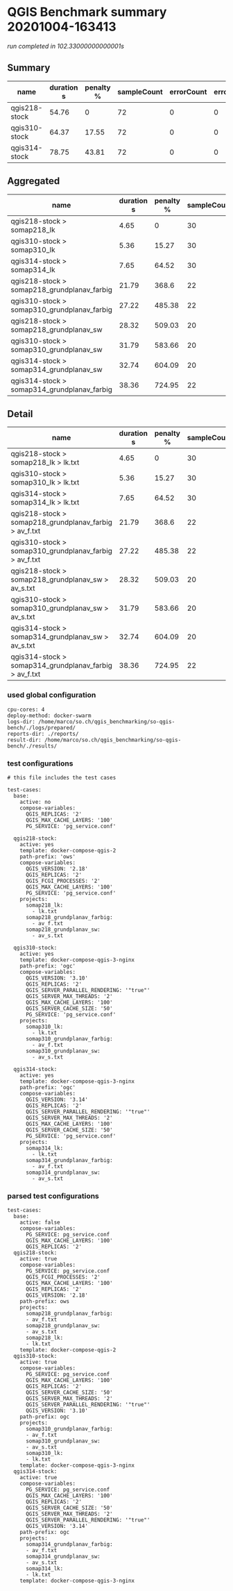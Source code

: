 # QGIS Benchmark summary 20201004-163413

_run completed in 102.33000000000001s_

## Summary
| name          |   duration s |   penalty % |   sampleCount |   errorCount |   errorPct |
|---------------|--------------|-------------|---------------|--------------|------------|
| qgis218-stock |        54.76 |        0    |            72 |            0 |          0 |
| qgis310-stock |        64.37 |       17.55 |            72 |            0 |          0 |
| qgis314-stock |        78.75 |       43.81 |            72 |            0 |          0 |

## Aggregated
| name                                        |   duration s |   penalty % |   sampleCount |   errorCount |   errorPct |
|---------------------------------------------|--------------|-------------|---------------|--------------|------------|
| qgis218-stock > somap218_lk                 |         4.65 |        0    |            30 |            0 |          0 |
| qgis310-stock > somap310_lk                 |         5.36 |       15.27 |            30 |            0 |          0 |
| qgis314-stock > somap314_lk                 |         7.65 |       64.52 |            30 |            0 |          0 |
| qgis218-stock > somap218_grundplanav_farbig |        21.79 |      368.6  |            22 |            0 |          0 |
| qgis310-stock > somap310_grundplanav_farbig |        27.22 |      485.38 |            22 |            0 |          0 |
| qgis218-stock > somap218_grundplanav_sw     |        28.32 |      509.03 |            20 |            0 |          0 |
| qgis310-stock > somap310_grundplanav_sw     |        31.79 |      583.66 |            20 |            0 |          0 |
| qgis314-stock > somap314_grundplanav_sw     |        32.74 |      604.09 |            20 |            0 |          0 |
| qgis314-stock > somap314_grundplanav_farbig |        38.36 |      724.95 |            22 |            0 |          0 |

## Detail
| name                                                   |   duration s |   penalty % |   sampleCount |   errorCount |   errorPct |   meanResTime |   medianResTime |   minResTime |   maxResTime |   pct1ResTime |   pct2ResTime |   pct3ResTime |   throughput |   receivedKBytesPerSec |   sentKBytesPerSec | dashboard                                                                                                                       |
|--------------------------------------------------------|--------------|-------------|---------------|--------------|------------|---------------|-----------------|--------------|--------------|---------------|---------------|---------------|--------------|------------------------|--------------------|---------------------------------------------------------------------------------------------------------------------------------|
| qgis218-stock > somap218_lk > lk.txt                   |         4.65 |        0    |            30 |            0 |          0 |       154.933 |           153   |           96 |          226 |         205.6 |        220.5  |           226 |     19.5312  |                530.081 |           7.96763  | [JMeter dashboard](./results/mini-test/20201004-163413/qgis218-stock/somap218_lk/lk.txt/dashboard/index.html)                   |
| qgis310-stock > somap310_lk > lk.txt                   |         5.36 |       15.27 |            30 |            0 |          0 |       178.633 |           120.5 |           82 |          747 |         387.4 |        710.7  |           747 |     17.8891  |                484.899 |           7.29772  | [JMeter dashboard](./results/mini-test/20201004-163413/qgis310-stock/somap310_lk/lk.txt/dashboard/index.html)                   |
| qgis314-stock > somap314_lk > lk.txt                   |         7.65 |       64.52 |            30 |            0 |          0 |       254.933 |           217.5 |          151 |          553 |         374.4 |        509    |           553 |     13.2159  |                358.15  |           5.39131  | [JMeter dashboard](./results/mini-test/20201004-163413/qgis314-stock/somap314_lk/lk.txt/dashboard/index.html)                   |
| qgis218-stock > somap218_grundplanav_farbig > av_f.txt |        21.79 |      368.6  |            22 |            0 |          0 |       990.318 |           810   |          395 |         1876 |        1797.3 |       1866.85 |          1876 |      3.35673 |                530.921 |           1.43042  | [JMeter dashboard](./results/mini-test/20201004-163413/qgis218-stock/somap218_grundplanav_farbig/av_f.txt/dashboard/index.html) |
| qgis310-stock > somap310_grundplanav_farbig > av_f.txt |        27.22 |      485.38 |            22 |            0 |          0 |      1237.09  |          1001.5 |          724 |         2266 |        2239.5 |       2262.7  |          2266 |      2.94433 |                383.915 |           1.25468  | [JMeter dashboard](./results/mini-test/20201004-163413/qgis310-stock/somap310_grundplanav_farbig/av_f.txt/dashboard/index.html) |
| qgis218-stock > somap218_grundplanav_sw > av_s.txt     |        28.32 |      509.03 |            20 |            0 |          0 |      1416.2   |          1091.5 |          352 |         4219 |        3394.9 |       4180.15 |          4219 |      2.47985 |                888.931 |           1.03844  | [JMeter dashboard](./results/mini-test/20201004-163413/qgis218-stock/somap218_grundplanav_sw/av_s.txt/dashboard/index.html)     |
| qgis310-stock > somap310_grundplanav_sw > av_s.txt     |        31.79 |      583.66 |            20 |            0 |          0 |      1589.25  |          1115   |          377 |         4205 |        3810.6 |       4190.3  |          4205 |      2.31508 |                720.333 |           0.969441 | [JMeter dashboard](./results/mini-test/20201004-163413/qgis310-stock/somap310_grundplanav_sw/av_s.txt/dashboard/index.html)     |
| qgis314-stock > somap314_grundplanav_sw > av_s.txt     |        32.74 |      604.09 |            20 |            0 |          0 |      1637.15  |          1070   |          378 |         4178 |        3917.8 |       4168.65 |          4178 |      2.18651 |                680.314 |           0.915601 | [JMeter dashboard](./results/mini-test/20201004-163413/qgis314-stock/somap314_grundplanav_sw/av_s.txt/dashboard/index.html)     |
| qgis314-stock > somap314_grundplanav_farbig > av_f.txt |        38.36 |      724.95 |            22 |            0 |          0 |      1743.64  |          1783.5 |         1138 |         2413 |        2200.2 |       2383.6  |          2413 |      2.07312 |                270.305 |           0.883434 | [JMeter dashboard](./results/mini-test/20201004-163413/qgis314-stock/somap314_grundplanav_farbig/av_f.txt/dashboard/index.html) |

### used global configuration

```
cpu-cores: 4
deploy-method: docker-swarm
logs-dir: /home/marco/so.ch/qgis_benchmarking/so-qgis-bench/./logs/prepared/
reports-dir: ./reports/
result-dir: /home/marco/so.ch/qgis_benchmarking/so-qgis-bench/./results/

```
### test configurations

```
# this file includes the test cases

test-cases:
  base:
    active: no
    compose-variables:
      QGIS_REPLICAS: '2'
      QGIS_MAX_CACHE_LAYERS: '100'
      PG_SERVICE: 'pg_service.conf'

  qgis218-stock:
    active: yes
    template: docker-compose-qgis-2
    path-prefix: 'ows'
    compose-variables:
      QGIS_VERSION: '2.18'
      QGIS_REPLICAS: '2'
      QGIS_FCGI_PROCESSES: '2'
      QGIS_MAX_CACHE_LAYERS: '100'
      PG_SERVICE: 'pg_service.conf'
    projects:
      somap218_lk:
        - lk.txt
      somap218_grundplanav_farbig:
        - av_f.txt
      somap218_grundplanav_sw:
        - av_s.txt

  qgis310-stock:
    active: yes
    template: docker-compose-qgis-3-nginx
    path-prefix: 'ogc'
    compose-variables:
      QGIS_VERSION: '3.10'
      QGIS_REPLICAS: '2'
      QGIS_SERVER_PARALLEL_RENDERING: '"true"'
      QGIS_SERVER_MAX_THREADS: '2'
      QGIS_MAX_CACHE_LAYERS: '100'
      QGIS_SERVER_CACHE_SIZE: '50'
      PG_SERVICE: 'pg_service.conf'
    projects:
      somap310_lk:
        - lk.txt
      somap310_grundplanav_farbig:
        - av_f.txt
      somap310_grundplanav_sw:
        - av_s.txt

  qgis314-stock:
    active: yes
    template: docker-compose-qgis-3-nginx
    path-prefix: 'ogc'
    compose-variables:
      QGIS_VERSION: '3.14'
      QGIS_REPLICAS: '2'
      QGIS_SERVER_PARALLEL_RENDERING: '"true"'
      QGIS_SERVER_MAX_THREADS: '2'
      QGIS_MAX_CACHE_LAYERS: '100'
      QGIS_SERVER_CACHE_SIZE: '50'
      PG_SERVICE: 'pg_service.conf'
    projects:
      somap314_lk:
        - lk.txt
      somap314_grundplanav_farbig:
        - av_f.txt
      somap314_grundplanav_sw:
        - av_s.txt

```
### parsed test configurations

```
test-cases:
  base:
    active: false
    compose-variables:
      PG_SERVICE: pg_service.conf
      QGIS_MAX_CACHE_LAYERS: '100'
      QGIS_REPLICAS: '2'
  qgis218-stock:
    active: true
    compose-variables:
      PG_SERVICE: pg_service.conf
      QGIS_FCGI_PROCESSES: '2'
      QGIS_MAX_CACHE_LAYERS: '100'
      QGIS_REPLICAS: '2'
      QGIS_VERSION: '2.18'
    path-prefix: ows
    projects:
      somap218_grundplanav_farbig:
      - av_f.txt
      somap218_grundplanav_sw:
      - av_s.txt
      somap218_lk:
      - lk.txt
    template: docker-compose-qgis-2
  qgis310-stock:
    active: true
    compose-variables:
      PG_SERVICE: pg_service.conf
      QGIS_MAX_CACHE_LAYERS: '100'
      QGIS_REPLICAS: '2'
      QGIS_SERVER_CACHE_SIZE: '50'
      QGIS_SERVER_MAX_THREADS: '2'
      QGIS_SERVER_PARALLEL_RENDERING: '"true"'
      QGIS_VERSION: '3.10'
    path-prefix: ogc
    projects:
      somap310_grundplanav_farbig:
      - av_f.txt
      somap310_grundplanav_sw:
      - av_s.txt
      somap310_lk:
      - lk.txt
    template: docker-compose-qgis-3-nginx
  qgis314-stock:
    active: true
    compose-variables:
      PG_SERVICE: pg_service.conf
      QGIS_MAX_CACHE_LAYERS: '100'
      QGIS_REPLICAS: '2'
      QGIS_SERVER_CACHE_SIZE: '50'
      QGIS_SERVER_MAX_THREADS: '2'
      QGIS_SERVER_PARALLEL_RENDERING: '"true"'
      QGIS_VERSION: '3.14'
    path-prefix: ogc
    projects:
      somap314_grundplanav_farbig:
      - av_f.txt
      somap314_grundplanav_sw:
      - av_s.txt
      somap314_lk:
      - lk.txt
    template: docker-compose-qgis-3-nginx

```
